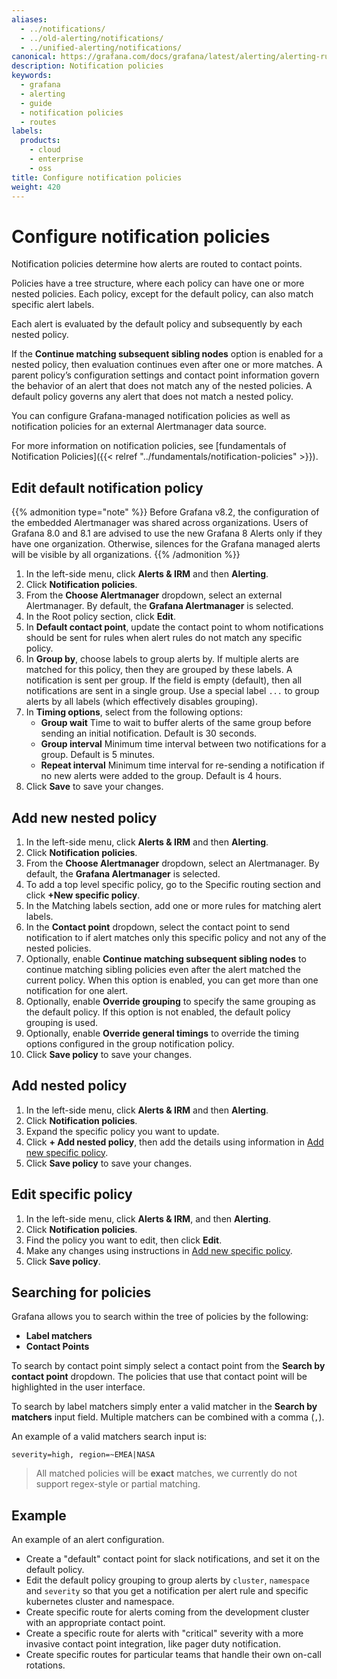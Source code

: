 ```yaml
---
aliases:
  - ../notifications/
  - ../old-alerting/notifications/
  - ../unified-alerting/notifications/
canonical: https://grafana.com/docs/grafana/latest/alerting/alerting-rules/create-notification-policy/
description: Notification policies
keywords:
  - grafana
  - alerting
  - guide
  - notification policies
  - routes
labels:
  products:
    - cloud
    - enterprise
    - oss
title: Configure notification policies
weight: 420
---
```


# Configure notification policies

Notification policies determine how alerts are routed to contact points.

Policies have a tree structure, where each policy can have one or more nested policies. Each policy, except for the default policy, can also match specific alert labels.

Each alert is evaluated by the default policy and subsequently by each nested policy.

If the **Continue matching subsequent sibling nodes** option is enabled for a nested policy, then evaluation continues even after one or more matches. A parent policy’s configuration settings and contact point information govern the behavior of an alert that does not match any of the nested policies. A default policy governs any alert that does not match a nested policy.

You can configure Grafana-managed notification policies as well as notification policies for an external Alertmanager data source.

For more information on notification policies, see [fundamentals of Notification Policies]({{< relref "../fundamentals/notification-policies" >}}).

## Edit default notification policy

{{% admonition type="note" %}}
Before Grafana v8.2, the configuration of the embedded Alertmanager was shared across organizations. Users of Grafana 8.0 and 8.1 are advised to use the new Grafana 8 Alerts only if they have one organization. Otherwise, silences for the Grafana managed alerts will be visible by all organizations.
{{% /admonition %}}

1. In the left-side menu, click **Alerts & IRM** and then **Alerting**.
1. Click **Notification policies**.
1. From the **Choose Alertmanager** dropdown, select an external Alertmanager. By default, the **Grafana Alertmanager** is selected.
1. In the Root policy section, click **Edit**.
1. In **Default contact point**, update the contact point to whom notifications should be sent for rules when alert rules do not match any specific policy.
1. In **Group by**, choose labels to group alerts by. If multiple alerts are matched for this policy, then they are grouped by these labels. A notification is sent per group. If the field is empty (default), then all notifications are sent in a single group. Use a special label `...` to group alerts by all labels (which effectively disables grouping).
1. In **Timing options**, select from the following options:
   - **Group wait** Time to wait to buffer alerts of the same group before sending an initial notification. Default is 30 seconds.
   - **Group interval** Minimum time interval between two notifications for a group. Default is 5 minutes.
   - **Repeat interval** Minimum time interval for re-sending a notification if no new alerts were added to the group. Default is 4 hours.
1. Click **Save** to save your changes.

## Add new nested policy

1. In the left-side menu, click **Alerts & IRM** and then **Alerting**.
1. Click **Notification policies**.
1. From the **Choose Alertmanager** dropdown, select an Alertmanager. By default, the **Grafana Alertmanager** is selected.
1. To add a top level specific policy, go to the Specific routing section and click **+New specific policy**.
1. In the Matching labels section, add one or more rules for matching alert labels.
1. In the **Contact point** dropdown, select the contact point to send notification to if alert matches only this specific policy and not any of the nested policies.
1. Optionally, enable **Continue matching subsequent sibling nodes** to continue matching sibling policies even after the alert matched the current policy. When this option is enabled, you can get more than one notification for one alert.
1. Optionally, enable **Override grouping** to specify the same grouping as the default policy. If this option is not enabled, the default policy grouping is used.
1. Optionally, enable **Override general timings** to override the timing options configured in the group notification policy.
1. Click **Save policy** to save your changes.

## Add nested policy

1. In the left-side menu, click **Alerts & IRM** and then **Alerting**.
1. Click **Notification policies**.
1. Expand the specific policy you want to update.
1. Click **+ Add nested policy**, then add the details using information in [Add new specific policy](#add-new-nested-policy).
1. Click **Save policy** to save your changes.

## Edit specific policy

1. In the left-side menu, click **Alerts & IRM**, and then **Alerting**.
1. Click **Notification policies**.
1. Find the policy you want to edit, then click **Edit**.
1. Make any changes using instructions in [Add new specific policy](#add-new-nested-policy).
1. Click **Save policy**.

## Searching for policies

Grafana allows you to search within the tree of policies by the following:

- **Label matchers**
- **Contact Points**

To search by contact point simply select a contact point from the **Search by contact point** dropdown. The policies that use that contact point will be highlighted in the user interface.

To search by label matchers simply enter a valid matcher in the **Search by matchers** input field. Multiple matchers can be combined with a comma (`,`).

An example of a valid matchers search input is:

`severity=high, region=~EMEA|NASA`

> All matched policies will be **exact** matches, we currently do not support regex-style or partial matching.

## Example

An example of an alert configuration.

- Create a "default" contact point for slack notifications, and set it on the default policy.
- Edit the default policy grouping to group alerts by `cluster`, `namespace` and `severity` so that you get a notification per alert rule and specific kubernetes cluster and namespace.
- Create specific route for alerts coming from the development cluster with an appropriate contact point.
- Create a specific route for alerts with "critical" severity with a more invasive contact point integration, like pager duty notification.
- Create specific routes for particular teams that handle their own on-call rotations.
